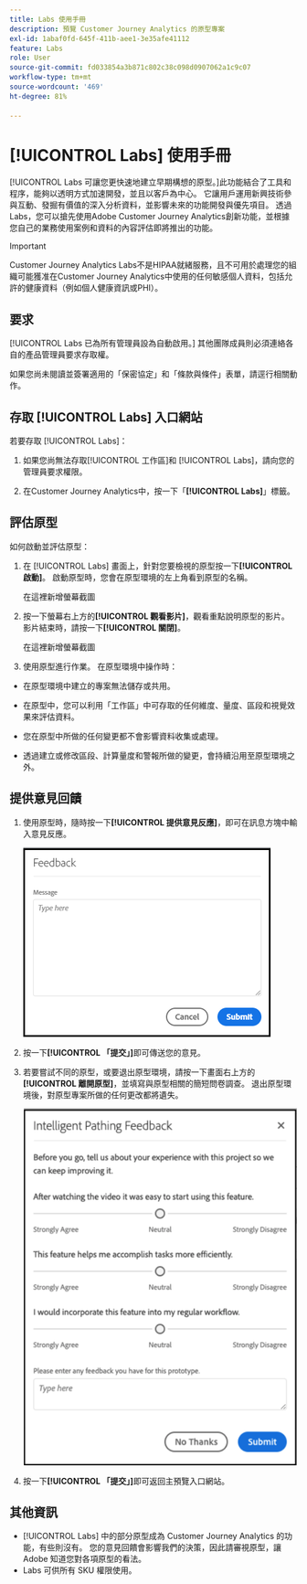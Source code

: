 ```yaml
---
title: Labs 使用手冊
description: 預覽 Customer Journey Analytics 的原型專案
exl-id: 1abaf0fd-645f-411b-aee1-3e35afe41112
feature: Labs
role: User
source-git-commit: fd033854a3b871c802c38c098d0907062a1c9c07
workflow-type: tm+mt
source-wordcount: '469'
ht-degree: 81%

---
```


# [!UICONTROL Labs] 使用手冊

[!UICONTROL Labs 可讓您更快速地建立早期構想的原型。]此功能結合了工具和程序，能夠以透明方式加速開發，並且以客戶為中心。 它讓用戶運用新興技術參與互動、發掘有價值的深入分析資料，並影響未來的功能開發與優先項目。 透過Labs，您可以搶先使用Adobe Customer Journey Analytics創新功能，並根據您自己的業務使用案例和資料的內容評估即將推出的功能。

>[!IMPORTANT]
>
>Customer Journey Analytics Labs不是HIPAA就緒服務，且不可用於處理您的組織可能獲准在Customer Journey Analytics中使用的任何敏感個人資料，包括允許的健康資料（例如個人健康資訊或PHI）。

## 要求

[!UICONTROL Labs 已為所有管理員設為自動啟用。] 其他團隊成員則必須連絡各自的產品管理員要求存取權。

如果您尚未閱讀並簽署適用的「保密協定」和「條款與條件」表單，請逕行相關動作。

## 存取 [!UICONTROL Labs] 入口網站

若要存取 [!UICONTROL Labs]：

1. 如果您尚無法存取[!UICONTROL 工作區]和 [!UICONTROL Labs]，請向您的管理員要求權限。

1. 在Customer Journey Analytics中，按一下「**[!UICONTROL Labs]**」標籤。

## 評估原型

如何啟動並評估原型：

1. 在 [!UICONTROL Labs] 畫面上，針對您要檢視的原型按一下&#x200B;**[!UICONTROL 啟動]**。 啟動原型時，您會在原型環境的左上角看到原型的名稱。

   在這裡新增螢幕截圖

1. 按一下螢幕右上方的&#x200B;**[!UICONTROL 觀看影片]**，觀看重點說明原型的影片。 影片結束時，請按一下&#x200B;**[!UICONTROL 關閉]**。

   在這裡新增螢幕截圖

1. 使用原型進行作業。 在原型環境中操作時：

* 在原型環境中建立的專案無法儲存或共用。

* 在原型中，您可以利用「工作區」中可存取的任何維度、量度、區段和視覺效果來評估資料。

* 您在原型中所做的任何變更都不會影響資料收集或處理。

* 透過建立或修改區段、計算量度和警報所做的變更，會持續沿用至原型環境之外。

## 提供意見回饋

1. 使用原型時，隨時按一下&#x200B;**[!UICONTROL 提供意見反應]**，即可在訊息方塊中輸入意見反應。

   ![意見回饋視窗](assets/give_feedback.png)

1. 按一下&#x200B;**[!UICONTROL 「提交」]**&#x200B;即可傳送您的意見。

1. 若要嘗試不同的原型，或要退出原型環境，請按一下畫面右上方的&#x200B;**[!UICONTROL 離開原型]**，並填寫與原型相關的簡短問卷調查。 退出原型環境後，對原型專案所做的任何更改都將遺失。

   ![智慧型路徑意見回饋視窗](assets/short-survey.png)

1. 按一下&#x200B;**[!UICONTROL 「提交」]**&#x200B;即可返回主預覽入口網站。

## 其他資訊

* [!UICONTROL Labs] 中的部分原型成為 Customer Journey Analytics 的功能，有些則沒有。 您的意見回饋會影響我們的決策，因此請審視原型，讓 Adobe 知道您對各項原型的看法。
* Labs 可供所有 SKU 權限使用。
